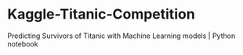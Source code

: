 # Kaggle-Titanic-Competition
Predicting Survivors of Titanic with Machine Learning models | Python notebook
